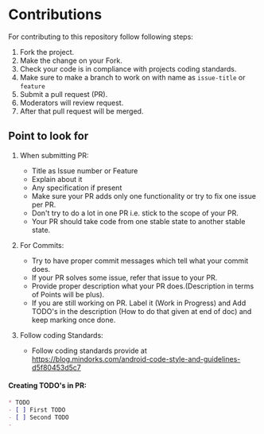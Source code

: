# Contributions

For contributing to this repository follow following steps:

1. Fork the project.
2. Make the change on your Fork.
3. Check your code is in compliance with projects coding standards.
4. Make sure to make a branch to work on with name as `issue-title` or `feature`
5. Submit a pull request (PR).
6. Moderators will review request.
7. After that pull request will be merged.

## Point to look for
1. When submitting PR:
    * Title as Issue number or Feature
    * Explain about it
    * Any specification if present
    * Make sure your PR adds only one functionality or try to fix one issue per PR.
    * Don't try to do a lot in one PR i.e. stick to the scope of your PR.
    * Your PR should take code from one stable state to another stable state.

2. For Commits:
    * Try to have proper commit messages which tell what your commit does.
    * If your PR solves some issue, refer that issue to your PR.
    * Provide proper description what your PR does.(Description in terms of Points will be plus).
    * If you are still working on PR. Label it (Work in Progress) and Add TODO's in the description (How to do that given at end of doc) and keep marking once done.

3. Follow coding Standards:
    * Follow coding standards provide at  https://blog.mindorks.com/android-code-style-and-guidelines-d5f80453d5c7

#### Creating TODO's in PR:

```Markdown
* TODO
- [ ] First TODO
- [ ] Second TODO
- 
``` 
